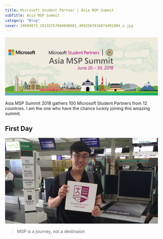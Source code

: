 ```yaml
---
title: Microsoft Student Partner | Asia MSP Summit
subTitle: Asia MSP Summit
category: "Blog"
cover: 34689872_10155757666098681_4092567816874491904_o.jpg
---
```


 ![](./34689872_10155757666098681_4092567816874491904_o.jpg)

Asia MSP Summit 2018 gathers 100 Microsoft Student Partners from 12 countries. I am the one who have the chance luckily joining this amazing summit.

## First Day

 ![](./IMG_1264.JPG)

> MSP is a journey, not a destinaion